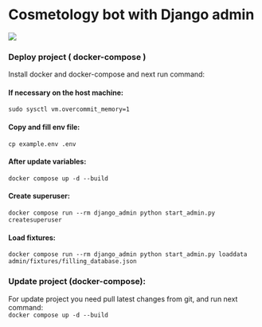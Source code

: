 # Cosmetology bot with Django admin

![](https://i.ibb.co/wWYKv46/screen-20230530-160655-2-7-I6s-W08s-1.gif)

### Deploy project ( docker-compose )
Install docker and docker-compose and next run command:

#### If necessary on the host machine:
`sudo sysctl vm.overcommit_memory=1`

#### Copy and fill env file:
`cp example.env .env`

#### After update variables:
`docker compose up -d --build`

#### Create superuser:
`docker compose run --rm django_admin python start_admin.py createsuperuser`

#### Load fixtures:
`docker compose run --rm django_admin python start_admin.py loaddata admin/fixtures/filling_database.json`

### Update project (docker-compose):
For update project you need pull latest changes from git, and run next command:\
`docker compose up -d --build`